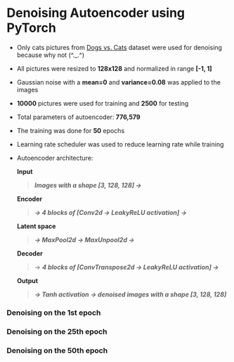 # Denoising Autoencoder using PyTorch
- Only cats pictures from [Dogs vs. Cats](https://www.kaggle.com/c/dogs-vs-cats/data) dataset were used for denoising because why not (^._.^)
- All pictures were resized to __128x128__ and normalized in range __[-1, 1]__
- Gaussian noise with a __mean=0__ and __variance=0.08__ was applied to the images
- __10000__ pictures were used for training and __2500__ for testing
- Total parameters of autoencoder: __776,579__
- The training was done for __50__ epochs
- Learning rate scheduler was used to reduce learning rate while training
- Autoencoder architecture:
  
  __Input__
  > ___Images with a shape [3, 128, 128] ->___
  
  __Encoder__
  > ___-> 4 blocks of [Conv2d -> LeakyReLU activation] ->___
   
  __Latent space__
  > ___-> MaxPool2d -> MaxUnpool2d ->___
  
  __Decoder__
  > -> ___4 blocks of [ConvTranspose2d -> LeakyReLU activation] ->___

  __Output__
  > ___-> Tanh activation -> denoised images with a shape [3, 128, 128]___


### Denoising on the 1st epoch 


### Denoising on the 25th epoch 


### Denoising on the 50th epoch 

